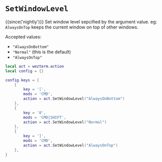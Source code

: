 # `SetWindowLevel`

{{since('nightly')}}
Set window level sepcified by the argument value. eg: `AlwaysOnTop` keeps the current window on top of other windows.

Accepted values: 

 * `"AlwaysOnBottom"`
 * `"Normal"` (this is the default)
 * `"AlwaysOnTop"`

```lua
local act = wezterm.action
local config = {}

config.keys = {
    {
        key = '[',
        mods = 'CMD',
        action = act.SetWindowLevel("AlwaysOnBottom")
    }, 
    {
        key = '0',
        mods = 'CMD|SHIFT',
        action = act.SetWindowLevel("Normal")
    }, 
    {
        key = ']',
        mods = 'CMD',
        action = act.SetWindowLevel("AlwaysOnTop")
    }, 
}
```
